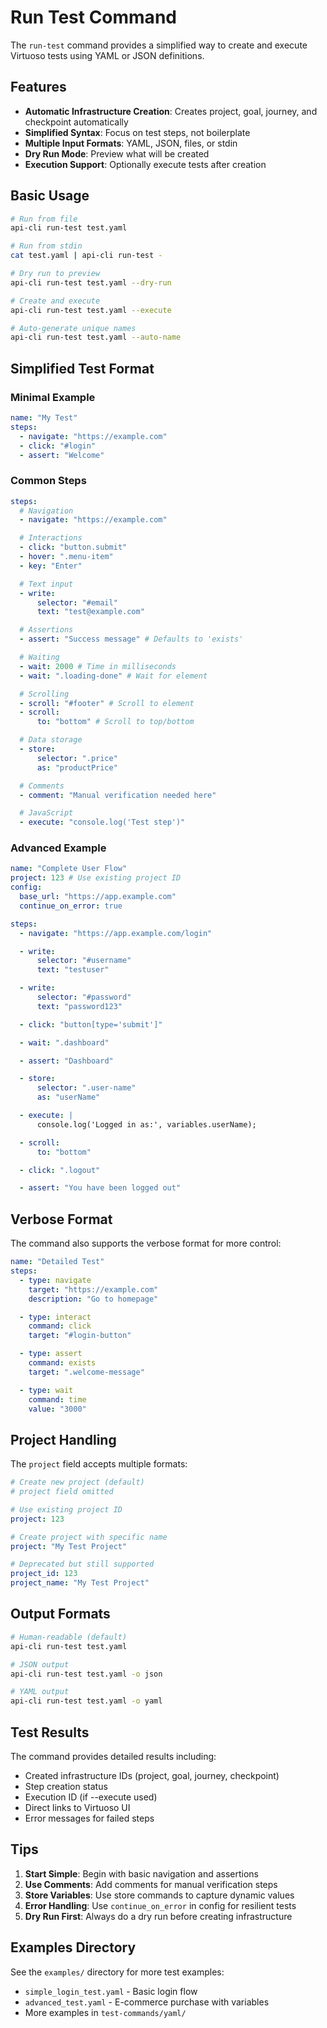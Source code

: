 # Run Test Command

The `run-test` command provides a simplified way to create and execute Virtuoso tests using YAML or JSON definitions.

## Features

- **Automatic Infrastructure Creation**: Creates project, goal, journey, and checkpoint automatically
- **Simplified Syntax**: Focus on test steps, not boilerplate
- **Multiple Input Formats**: YAML, JSON, files, or stdin
- **Dry Run Mode**: Preview what will be created
- **Execution Support**: Optionally execute tests after creation

## Basic Usage

```bash
# Run from file
api-cli run-test test.yaml

# Run from stdin
cat test.yaml | api-cli run-test -

# Dry run to preview
api-cli run-test test.yaml --dry-run

# Create and execute
api-cli run-test test.yaml --execute

# Auto-generate unique names
api-cli run-test test.yaml --auto-name
```

## Simplified Test Format

### Minimal Example

```yaml
name: "My Test"
steps:
  - navigate: "https://example.com"
  - click: "#login"
  - assert: "Welcome"
```

### Common Steps

```yaml
steps:
  # Navigation
  - navigate: "https://example.com"

  # Interactions
  - click: "button.submit"
  - hover: ".menu-item"
  - key: "Enter"

  # Text input
  - write:
      selector: "#email"
      text: "test@example.com"

  # Assertions
  - assert: "Success message" # Defaults to 'exists'

  # Waiting
  - wait: 2000 # Time in milliseconds
  - wait: ".loading-done" # Wait for element

  # Scrolling
  - scroll: "#footer" # Scroll to element
  - scroll:
      to: "bottom" # Scroll to top/bottom

  # Data storage
  - store:
      selector: ".price"
      as: "productPrice"

  # Comments
  - comment: "Manual verification needed here"

  # JavaScript
  - execute: "console.log('Test step')"
```

### Advanced Example

```yaml
name: "Complete User Flow"
project: 123 # Use existing project ID
config:
  base_url: "https://app.example.com"
  continue_on_error: true

steps:
  - navigate: "https://app.example.com/login"

  - write:
      selector: "#username"
      text: "testuser"

  - write:
      selector: "#password"
      text: "password123"

  - click: "button[type='submit']"

  - wait: ".dashboard"

  - assert: "Dashboard"

  - store:
      selector: ".user-name"
      as: "userName"

  - execute: |
      console.log('Logged in as:', variables.userName);

  - scroll:
      to: "bottom"

  - click: ".logout"

  - assert: "You have been logged out"
```

## Verbose Format

The command also supports the verbose format for more control:

```yaml
name: "Detailed Test"
steps:
  - type: navigate
    target: "https://example.com"
    description: "Go to homepage"

  - type: interact
    command: click
    target: "#login-button"

  - type: assert
    command: exists
    target: ".welcome-message"

  - type: wait
    command: time
    value: "3000"
```

## Project Handling

The `project` field accepts multiple formats:

```yaml
# Create new project (default)
# project field omitted

# Use existing project ID
project: 123

# Create project with specific name
project: "My Test Project"

# Deprecated but still supported
project_id: 123
project_name: "My Test Project"
```

## Output Formats

```bash
# Human-readable (default)
api-cli run-test test.yaml

# JSON output
api-cli run-test test.yaml -o json

# YAML output
api-cli run-test test.yaml -o yaml
```

## Test Results

The command provides detailed results including:

- Created infrastructure IDs (project, goal, journey, checkpoint)
- Step creation status
- Execution ID (if --execute used)
- Direct links to Virtuoso UI
- Error messages for failed steps

## Tips

1. **Start Simple**: Begin with basic navigation and assertions
2. **Use Comments**: Add comments for manual verification steps
3. **Store Variables**: Use store commands to capture dynamic values
4. **Error Handling**: Use `continue_on_error` in config for resilient tests
5. **Dry Run First**: Always do a dry run before creating infrastructure

## Examples Directory

See the `examples/` directory for more test examples:

- `simple_login_test.yaml` - Basic login flow
- `advanced_test.yaml` - E-commerce purchase with variables
- More examples in `test-commands/yaml/`
